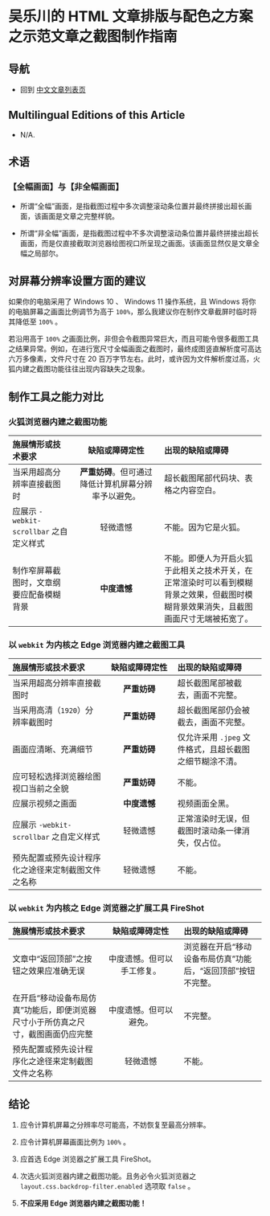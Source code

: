 <link rel="stylesheet" href="../../../源代码/发布的源代码/文章排版与配色方案集/层叠样式表/wulechuan-styles-for-html-via-markdown--vscode.default.min.css">

# 吴乐川的 HTML 文章排版与配色之方案之示范文章之截图制作指南

## 导航

- 回到 [中文文章列表页](../../../ReadMe.md)


## Multilingual Editions of this Article

- N/A.

## 术语

### 【全幅画面】与【非全幅画面】

-   所谓“全幅”画面，是指截图过程中多次调整滚动条位置并最终拼接出超长画面，该画面是文章之完整样貌。

-   所谓“非全幅”画面，是指截图过程中不多次调整滚动条位置并最终拼接出超长画面，而是仅直接截取浏览器绘图视口所呈现之画面。该画面显然仅是文章全幅之局部尔。


## 对屏幕分辨率设置方面的建议

如果你的电脑采用了 Windows 10 、 Windows 11 操作系统，且 Windows 将你的电脑屏幕之画面比例调节为高于 `100%`，那么我建议你在制作文章截屏时临时将其降低至 `100%` 。

若沿用高于 `100%` 之画面比例，非但会令截图异常巨大，而且可能令很多截图工具之结果异常。例如，在进行宽尺寸全幅画面之截图时，最终成图竖直解析度可高达六万多像素，文件尺寸在 20 百万字节左右。此时，或许因为文件解析度过高，火狐内建之截图功能往往出现内容缺失之现象。


## 制作工具之能力对比

### 火狐浏览器内建之截图功能

| 施展情形或技术要求 | <span style="display: inline-block; width: 7.5em">缺陷或障碍定性</span> | 出现的缺陷或障碍 |
| :----- | :-----: | :----- |
| 当采用超高分辨率直接截图时 | **严重妨碍**。但可通过降低计算机屏幕分辨率予以避免。 | 超长截图尾部代码块、表格之内容空白。 |
| 应展示 `-webkit-scrollbar` 之自定义样式 | 轻微遗憾 | 不能。因为它是火狐。 |
| 制作窄屏幕截图时，文章纲要应配备模糊背景 | **中度遗憾** | 不能。即便人为开启火狐于此相关之技术开关，在正常渲染时可以看到模糊背景之效果，但截图时模糊背景效果消失，且截图画面尺寸无端被拓宽了。 |

### 以 `webkit` 为内核之 Edge 浏览器**内建**之截图工具

| 施展情形或技术要求 | <span style="display: inline-block; width: 7.5em">缺陷或障碍定性</span> | 出现的缺陷或障碍 |
| :----- | :-----: | :----- |
| 当采用超高分辨率直接截图时 | **严重妨碍** | 超长截图尾部被截去，画面不完整。 |
| 当采用高清（`1920`）分辨率截图时 | **严重妨碍** | 超长截图尾部仍会被截去，画面不完整。 |
| 画面应清晰、充满细节 | **严重妨碍** | 仅允许采用 `.jpeg` 文件格式，且超长截图之细节糊涂不清。 |
| 应可轻松选择浏览器绘图视口当前之全貌 | **严重妨碍** | 不能。 |
| 应展示视频之画面 | **中度遗憾** | 视频画面全黑。 |
| 应展示 `-webkit-scrollbar` 之自定义样式 | 轻微遗憾 | 正常渲染时无误，但截图时滚动条一律消失，仅占位。 |
| 预先配置或预先设计程序化之途径来定制截图文件之名称 | 轻微遗憾 | 不能。 |

### 以 `webkit` 为内核之 Edge 浏览器之**扩展工具 FireShot**

| 施展情形或技术要求 | <span style="display: inline-block; width: 7.5em">缺陷或障碍定性</span> | 出现的缺陷或障碍 |
| :----- | :-----: | :----- |
| 文章中“返回顶部”之按钮之效果应准确无误 | 中度遗憾。但可以手工修复。 | 浏览器在开启“移动设备布局仿真”功能后，“返回顶部”按钮不完整。 |
| 在开启“移动设备布局仿真”功能后，即便浏览器尺寸小于所仿真之尺寸，截图画面仍应完整 | 中度遗憾。但可以避免。 | 不完整。 |
| 预先配置或预先设计程序化之途径来定制截图文件之名称 | 轻微遗憾 | 不能。 |

## 结论

1.  应令计算机屏幕之分辨率尽可能高，不妨恢复至最高分辨率。

1.  应令计算机屏幕画面比例为 `100%` 。

1.  应首选 Edge 浏览器之扩展工具 FireShot。

1.  次选火狐浏览器内建之截图功能。且务必令火狐浏览器之 `layout.css.backdrop-filter.enabled` 选项取 `false` 。

1.  **不应采用 Edge 浏览器内建之截图功能！**
